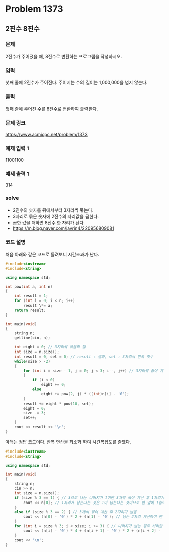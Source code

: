 # Problem 1373

## 2진수 8진수

### 문제
2진수가 주어졌을 때, 8진수로 변환하는 프로그램을 작성하시오.

### 입력
첫째 줄에 2진수가 주어진다. 주어지는 수의 길이는 1,000,000을 넘지 않는다.

### 출력
첫째 줄에 주어진 수를 8진수로 변환하여 출력한다.

### 문제 링크
<https://www.acmicpc.net/problem/1373>

### 예제 입력 1
11001100

### 예제 출력 1
314

### solve
- 2진수의 숫자를 뒤에서부터 3자리씩 묶는다.
- 3자리로 묶은 숫자에 2진수의 자리값을 곱한다.
- 곱한 값을 더하면 8진수 한 자리가 된다.
- <https://m.blog.naver.com/javrin4/220956809081>

### 코드 설명
처음 아래와 같은 코드로 돌려보니 시간초과가 난다.
```C++
#include<iostream>
#include<string>

using namespace std;

int pow(int a, int n)
{
	int result = 1;
	for (int i = 0; i < n; i++)
		result \*= a;
	return result;
}

int main(void)
{
	string n;
	getline(cin, n);

	int eight = 0; // 3자리씩 묶음의 합
	int size = n.size();
	int result = 0, set = 0; // result : 결과, set : 3자리씩 반복 횟수
	while(size > -2)
	{
		for (int i = size - 1, j = 0; j < 3; i--, j++) // 3자리씩 끊어 계산
		{
			if (i < 0)
				eight += 0;
			else
				eight += pow(2, j) * ((int)n[i] - '0');
		}
		result += eight * pow(10, set);
		eight = 0;
		size -= 3;
		set++;
	}
	cout << result << '\n';
}

```

아래는 정답 코드이다. 반복 연산을 최소화 하여 시간복잡도를 줄였다.
```C++
#include<iostream>
#include<string>

using namespace std;

int main(void)
{
	string n;
	cin >> n;
	int size = n.size();
	if (size % 3 == 1) { // 3으로 나눈 나머지가 1이면 3개씩 묶어 계산 후 1자리가 남음
		cout << n[0]; // 1자리가 남는다는 것은 1이 남는다는 것이므로 맨 앞에 1출력
	}
	else if (size % 3 == 2) { // 3개씩 묶어 계산 후 2자리가 남음
		cout << (n[0] - '0') * 2 + (n[1] - '0'); // 남는 2자리 계산하여 맨 앞에 출력
	}
	for (int i = size % 3; i < size; i += 3) { // 나머지가 남는 경우 처리한 부분 외 3개씩 묶어서 처리
		cout << (n[i] - '0') * 4 + (n[i + 1] - '0') * 2 + (n[i + 2] - '0');
	}
	cout << '\n';
}
```

